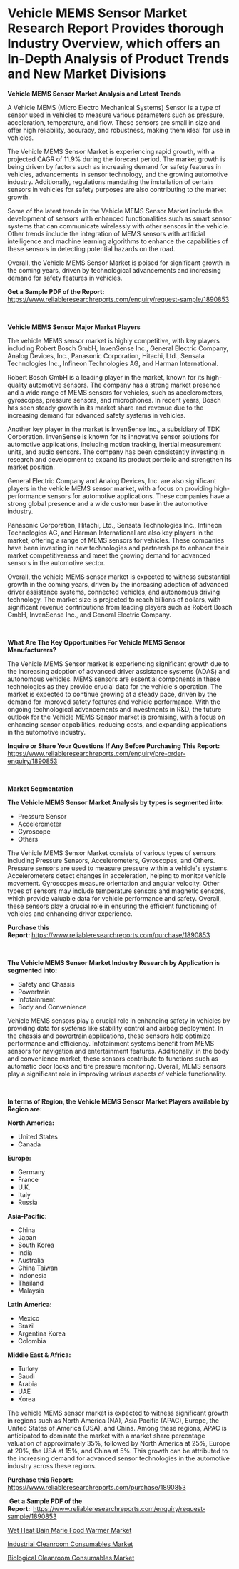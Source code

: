 <p><h1>Vehicle MEMS Sensor Market Research Report Provides thorough Industry Overview, which offers an In-Depth Analysis of Product Trends and New Market Divisions</h1></p><p><strong>Vehicle MEMS Sensor Market Analysis and Latest Trends</strong></p>
<p><p>A Vehicle MEMS (Micro Electro Mechanical Systems) Sensor is a type of sensor used in vehicles to measure various parameters such as pressure, acceleration, temperature, and flow. These sensors are small in size and offer high reliability, accuracy, and robustness, making them ideal for use in vehicles.</p><p>The Vehicle MEMS Sensor Market is experiencing rapid growth, with a projected CAGR of 11.9% during the forecast period. The market growth is being driven by factors such as increasing demand for safety features in vehicles, advancements in sensor technology, and the growing automotive industry. Additionally, regulations mandating the installation of certain sensors in vehicles for safety purposes are also contributing to the market growth.</p><p>Some of the latest trends in the Vehicle MEMS Sensor Market include the development of sensors with enhanced functionalities such as smart sensor systems that can communicate wirelessly with other sensors in the vehicle. Other trends include the integration of MEMS sensors with artificial intelligence and machine learning algorithms to enhance the capabilities of these sensors in detecting potential hazards on the road.</p><p>Overall, the Vehicle MEMS Sensor Market is poised for significant growth in the coming years, driven by technological advancements and increasing demand for safety features in vehicles.</p></p>
<p><strong>Get a Sample PDF of the Report:&nbsp;</strong> <a href="https://www.reliableresearchreports.com/enquiry/request-sample/1890853">https://www.reliableresearchreports.com/enquiry/request-sample/1890853</a></p>
<p>&nbsp;</p>
<p><strong>Vehicle MEMS Sensor Major Market Players</strong></p>
<p><p>The vehicle MEMS sensor market is highly competitive, with key players including Robert Bosch GmbH, InvenSense Inc., General Electric Company, Analog Devices, Inc., Panasonic Corporation, Hitachi, Ltd., Sensata Technologies Inc., Infineon Technologies AG, and Harman International.</p><p>Robert Bosch GmbH is a leading player in the market, known for its high-quality automotive sensors. The company has a strong market presence and a wide range of MEMS sensors for vehicles, such as accelerometers, gyroscopes, pressure sensors, and microphones. In recent years, Bosch has seen steady growth in its market share and revenue due to the increasing demand for advanced safety systems in vehicles.</p><p>Another key player in the market is InvenSense Inc., a subsidiary of TDK Corporation. InvenSense is known for its innovative sensor solutions for automotive applications, including motion tracking, inertial measurement units, and audio sensors. The company has been consistently investing in research and development to expand its product portfolio and strengthen its market position.</p><p>General Electric Company and Analog Devices, Inc. are also significant players in the vehicle MEMS sensor market, with a focus on providing high-performance sensors for automotive applications. These companies have a strong global presence and a wide customer base in the automotive industry.</p><p>Panasonic Corporation, Hitachi, Ltd., Sensata Technologies Inc., Infineon Technologies AG, and Harman International are also key players in the market, offering a range of MEMS sensors for vehicles. These companies have been investing in new technologies and partnerships to enhance their market competitiveness and meet the growing demand for advanced sensors in the automotive sector.</p><p>Overall, the vehicle MEMS sensor market is expected to witness substantial growth in the coming years, driven by the increasing adoption of advanced driver assistance systems, connected vehicles, and autonomous driving technology. The market size is projected to reach billions of dollars, with significant revenue contributions from leading players such as Robert Bosch GmbH, InvenSense Inc., and General Electric Company.</p></p>
<p>&nbsp;</p>
<p><strong>What Are The Key Opportunities For Vehicle MEMS Sensor Manufacturers?</strong></p>
<p><p>The Vehicle MEMS Sensor market is experiencing significant growth due to the increasing adoption of advanced driver assistance systems (ADAS) and autonomous vehicles. MEMS sensors are essential components in these technologies as they provide crucial data for the vehicle's operation. The market is expected to continue growing at a steady pace, driven by the demand for improved safety features and vehicle performance. With the ongoing technological advancements and investments in R&D, the future outlook for the Vehicle MEMS Sensor market is promising, with a focus on enhancing sensor capabilities, reducing costs, and expanding applications in the automotive industry.</p></p>
<p><strong>Inquire or Share Your Questions If Any Before Purchasing This Report:</strong> <a href="https://www.reliableresearchreports.com/enquiry/pre-order-enquiry/1890853">https://www.reliableresearchreports.com/enquiry/pre-order-enquiry/1890853</a></p>
<p>&nbsp;</p>
<p><strong>Market Segmentation</strong></p>
<p><strong>The Vehicle MEMS Sensor Market Analysis by types is segmented into:</strong></p>
<p><ul><li>Pressure Sensor</li><li>Accelerometer</li><li>Gyroscope</li><li>Others</li></ul></p>
<p><p>The Vehicle MEMS Sensor Market consists of various types of sensors including Pressure Sensors, Accelerometers, Gyroscopes, and Others. Pressure sensors are used to measure pressure within a vehicle's systems. Accelerometers detect changes in acceleration, helping to monitor vehicle movement. Gyroscopes measure orientation and angular velocity. Other types of sensors may include temperature sensors and magnetic sensors, which provide valuable data for vehicle performance and safety. Overall, these sensors play a crucial role in ensuring the efficient functioning of vehicles and enhancing driver experience.</p></p>
<p><strong>Purchase this Report:&nbsp;</strong><a href="https://www.reliableresearchreports.com/purchase/1890853">https://www.reliableresearchreports.com/purchase/1890853</a></p>
<p>&nbsp;</p>
<p><strong>The Vehicle MEMS Sensor Market Industry Research by Application is segmented into:</strong></p>
<p><ul><li>Safety and Chassis</li><li>Powertrain</li><li>Infotainment</li><li>Body and Convenience</li></ul></p>
<p><p>Vehicle MEMS sensors play a crucial role in enhancing safety in vehicles by providing data for systems like stability control and airbag deployment. In the chassis and powertrain applications, these sensors help optimize performance and efficiency. Infotainment systems benefit from MEMS sensors for navigation and entertainment features. Additionally, in the body and convenience market, these sensors contribute to functions such as automatic door locks and tire pressure monitoring. Overall, MEMS sensors play a significant role in improving various aspects of vehicle functionality.</p></p>
<p>&nbsp;</p>
<p><strong>In terms of Region, the Vehicle MEMS Sensor Market Players available by Region are:</strong></p>
<p>
    <p> <strong> North America: </strong>
        <ul>
            <li>United States</li>
            <li>Canada</li>
        </ul>
        </p> 
    <p> <strong> Europe: </strong>
        <ul>
            <li>Germany</li>
            <li>France</li>
            <li>U.K.</li>
            <li>Italy</li>
            <li>Russia</li>
        </ul>
        </p> 
    <p> <strong> Asia-Pacific: </strong>
        <ul>
            <li>China</li>
            <li>Japan</li>
            <li>South Korea</li>
            <li>India</li>
            <li>Australia</li>
            <li>China Taiwan</li>
            <li>Indonesia</li>
            <li>Thailand</li>
            <li>Malaysia</li>
        </ul>
        </p> 
    <p> <strong> Latin America: </strong>
        <ul>
            <li>Mexico</li>
            <li>Brazil</li>
            <li>Argentina Korea</li>
            <li>Colombia</li>
        </ul>
        </p> 
    <p> <strong> Middle East & Africa: </strong>
        <ul>
            <li>Turkey</li>
            <li>Saudi</li>
            <li>Arabia</li>
            <li>UAE</li>
            <li>Korea</li>
        </ul>
    </p>
    </p>
<p><p>The vehicle MEMS sensor market is expected to witness significant growth in regions such as North America (NA), Asia Pacific (APAC), Europe, the United States of America (USA), and China. Among these regions, APAC is anticipated to dominate the market with a market share percentage valuation of approximately 35%, followed by North America at 25%, Europe at 20%, the USA at 15%, and China at 5%. This growth can be attributed to the increasing demand for advanced sensor technologies in the automotive industry across these regions.</p></p>
<p><strong>Purchase this Report: </strong><a href="https://www.reliableresearchreports.com/purchase/1890853">https://www.reliableresearchreports.com/purchase/1890853</a></p>
<p>&nbsp;<strong>Get a Sample PDF of the Report:&nbsp;&nbsp;</strong><a href="https://www.reliableresearchreports.com/enquiry/request-sample/1890853">https://www.reliableresearchreports.com/enquiry/request-sample/1890853</a></p>
<p><strong></strong></p>
<p><p><a href="https://view.publitas.com/reportprime-1/wet-heat-bain-marie-food-warmer-market-a-comprehensive-report-of-its-market-share-growth-trends-2023-2030/">Wet Heat Bain Marie Food Warmer Market</a></p><p><a href="https://view.publitas.com/reportprime-1/industrial-cleanroom-consumables-market-research-report-reveals-the-latest-trends-and-opportunities-of-this-market-for-period-from-2023-2030/">Industrial Cleanroom Consumables Market</a></p><p><a href="https://view.publitas.com/reportprime-1/biological-cleanroom-consumables-market-size-market-trends-and-growth-outlook-forecasted-for-period-from-2023-to-2030/">Biological Cleanroom Consumables Market</a></p></p>